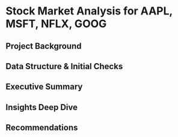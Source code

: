 # Stock Market Analysis for AAPL, MSFT, NFLX, GOOG
## Project Background
## Data Structure & Initial Checks      
## Executive Summary
## Insights Deep Dive
## Recommendations

